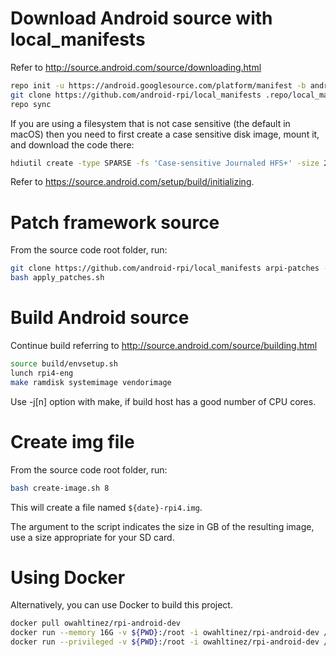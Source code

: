 # Download Android source with local_manifests
Refer to http://source.android.com/source/downloading.html

```sh
repo init -u https://android.googlesource.com/platform/manifest -b android-11.0.0_r33
git clone https://github.com/android-rpi/local_manifests .repo/local_manifests -b arpi-11
repo sync
```

If you are using a filesystem that is not case sensitive (the default in macOS) then you
need to first create a case sensitive disk image, mount it, and download the code there:

```sh
hdiutil create -type SPARSE -fs 'Case-sensitive Journaled HFS+' -size 250g ~/android.dmg.sparseimage
```

Refer to https://source.android.com/setup/build/initializing.

# Patch framework source
From the source code root folder, run:

```sh
git clone https://github.com/android-rpi/local_manifests arpi-patches -b arpi-11-patches
bash apply_patches.sh
```

# Build Android source
Continue build referring to http://source.android.com/source/building.html

```sh
source build/envsetup.sh
lunch rpi4-eng
make ramdisk systemimage vendorimage
```

Use -j[n] option with make, if build host has a good number of CPU cores.

# Create img file
From the source code root folder, run:

```sh
bash create-image.sh 8
```

This will create a file named `${date}-rpi4.img`.

The argument to the script indicates the size in GB of the resulting image, use a size appropriate
for your SD card.

# Using Docker
Alternatively, you can use Docker to build this project.

```sh
docker pull owahltinez/rpi-android-dev
docker run --memory 16G -v ${PWD}:/root -i owahltinez/rpi-android-dev /bin/bash < ./build.sh
docker run --privileged -v ${PWD}:/root -i owahltinez/rpi-android-dev /bin/bash < ./create-image.sh
```

